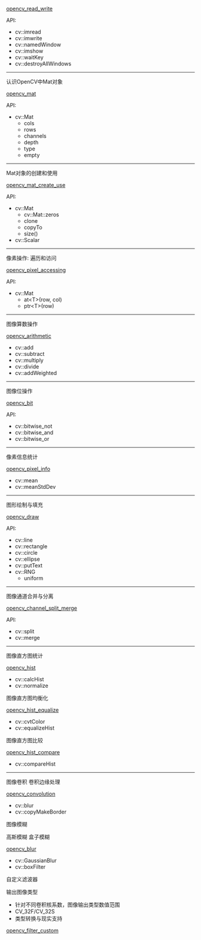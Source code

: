 [opencv_read_write](opencv_read_write.cpp)

API:

- cv::imread
- cv::imwrite
- cv::namedWindow
- cv::imshow
- cv::waitKey
- cv::destroyAllWindows

---

认识OpenCV中Mat对象

[opencv_mat](opencv_mat.cpp)

API:

- cv::Mat
  - cols
  - rows
  - channels
  - depth
  - type
  - empty

---

Mat对象的创建和使用

[opencv_mat_create_use](opencv_mat_create_use.cpp)

API:

- cv::Mat
  - cv::Mat::zeros
  - clone
  - copyTo
  - size()
- cv::Scalar


---

像素操作: 遍历和访问

[opencv_pixel_accessing](opencv_pixel_accessing.cpp)

API:

- cv::Mat 
  - at&lt;T&gt;(row, col)
  - ptr&lt;T&gt;(row)

---

图像算数操作

[opencv_arithmetic](opencv_arithmetic.cpp)

- cv::add
- cv::subtract
- cv::multiply
- cv::divide
- cv::addWeighted

---

图像位操作

[opencv_bit](opencv_bit.cpp)

API:

- cv::bitwise_not
- cv::bitwise_and
- cv::bitwise_or

---

像素信息统计

[opencv_pixel_info](opencv_pixel_info.cpp)

- cv::mean
- cv::meanStdDev
---

图形绘制与填充

[opencv_draw](opencv_draw.cpp)

API:

- cv::line
- cv::rectangle
- cv::circle
- cv::ellipse
- cv::putText
- cv::RNG
  - uniform
---

图像通道合并与分离

[opencv_channel_split_merge](opencv_channel_split_merge.cpp)

API:

- cv::split
- cv::merge

---

图像直方图统计

[opencv_hist](opencv_hist.cpp)

- cv::calcHist
- cv::normalize

图像直方图均衡化

[opencv_hist_equalize](opencv_hist_equalize.cpp)

- cv::cvtColor
- cv::equalizeHist

图像直方图比较

[opencv_hist_compare](opencv_hist_compare.cpp)

- cv::compareHist

---

图像卷积
卷积边缘处理

[opencv_convolution](opencv_filter_convolution.cpp)

- cv::blur
- cv::copyMakeBorder

图像模糊

高斯模糊
盒子模糊

[opencv_blur](opencv_filter_blur.cpp)

- cv::GaussianBlur
- cv::boxFilter

自定义滤波器

输出图像类型

- 针对不同卷积核系数，图像输出类型数值范围
- CV_32F/CV_32S
- 类型转换与现实支持

[opencv_filter_custom](opencv_filter_custom.cpp)